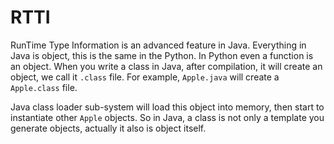 # RTTI

RunTime Type Information is an advanced feature in Java. Everything in Java is object, this is the same in the Python. In Python even a function is an object. When you write a class in Java, after compilation, it will create an object, we call it `.class` file. For example, `Apple.java` will create a `Apple.class` file. 

Java class loader sub-system will load this object into memory, then start to instantiate other `Apple` objects. So in Java, a class is not only a template you generate objects, actually it also is object itself. 

